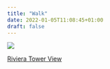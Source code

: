 ```yaml
---
title: "Walk"
date: 2022-01-05T11:08:45+01:00
draft: false
---
```


![](/misc/walk_riviera_1.jpg)

[Riviera Tower View](https://www.google.com/maps/place/35%C2%B055'45.0%22N+14%C2%B020'50.1%22E/@35.9291749,14.3450577,17z/data=!3m1!4b1!4m5!3m4!1s0x0:0xacf99f22da41b4fe!8m2!3d35.9291749!4d14.3472464)